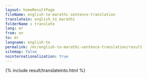 ```yaml
---
layout: homeResultPage
fileName: english-to-marathi-sentence-translation
translatein: english_to_marathi
folderName : translate
lang: mr
from: en
to: mr
langname: english-to
permalink: /mr/english-to-marathi-sentence-translation/result
sitemap: false
nointernationalization: true
---
```

{% include result/translateinto.html %}

<script src="/js/result/translation.js" data-foldername="{{page.folderName}}" data-lang="{{page.lang}}"></script>
